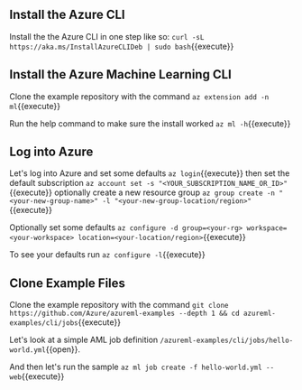 ## Install the Azure CLI
Install the the Azure CLI in one step like so: `curl -sL https://aka.ms/InstallAzureCLIDeb | sudo bash`{{execute}}

## Install the Azure Machine Learning CLI
Clone the example repository with the command `az extension add -n ml`{{execute}}

Run the help command to make sure the install worked `az ml -h`{{execute}}

## Log into Azure
Let's log into Azure and set some defaults `az login`{{execute}}
then set the default subscription `az account set -s "<YOUR_SUBSCRIPTION_NAME_OR_ID>"`{{execute}}
optionally create a new resource group `az group create -n "<your-new-group-name>" -l "<your-new-group-location/region>"`{{execute}}

Optionally set some defaults `az configure -d group=<your-rg> workspace=<your-workspace> location=<your-location/region>`{{execute}}

To see your defaults run `az configure -l`{{execute}}

## Clone Example Files

Clone the example repository with the command `git clone https://github.com/Azure/azureml-examples --depth 1 && cd azureml-examples/cli/jobs`{{execute}}

Let's look at a simple AML job definition `/azureml-examples/cli/jobs/hello-world.yml`{{open}}.

And then let's run the sample `az ml job create -f hello-world.yml --web`{{execute}}

